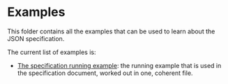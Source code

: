 # Examples
This folder contains all the examples that can be used to learn about the JSON specification.

The current list of examples is:
- [The specification running example](./running-example): the running example that is used in the specification document, worked out in one, coherent file.
